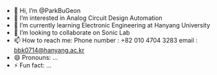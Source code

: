 - 👋 Hi, I’m @ParkBuGeon
- 👀 I’m interested in Analog Circuit Design Automation
- 🌱 I’m currently learning Electronic Engineering at Hanyang University
- 💞️ I’m looking to collaborate on Sonic Lab
- 📫 How to reach me: Phone number : +82 010 4704 3283 email : bbk0714@hanyang.ac.kr
- 😄 Pronouns: ...
- ⚡ Fun fact: ...

<!---
ParkBuGeon/ParkBuGeon is a ✨ special ✨ repository because its `README.md` (this file) appears on your GitHub profile.
You can click the Preview link to take a look at your changes.
--->
